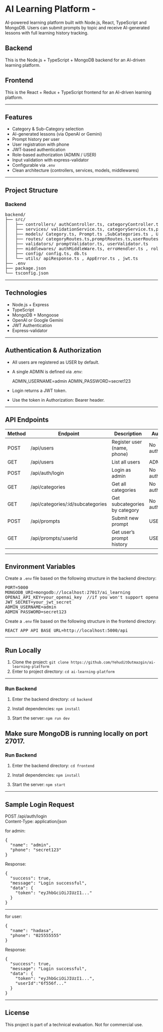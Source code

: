 # AI Learning Platform - 
AI-powered learning platform built with Node.js, React, TypeScript and MongoDB. Users can submit prompts by topic and receive AI-generated lessons with full learning history tracking.

## Backend 
 This is the Node.js + TypeScript + MongoDB backend for an AI-driven learning platform.

## Frontend 
 This is the React + Redux + TypeScript  frontend for an AI-driven learning platform.

---

## Features

- Category & Sub-Category selection
- AI-generated lessons (via OpenAI or Gemini)
- Prompt history per user
- User registration with phone
- JWT-based authentication
- Role-based authorization (ADMIN / USER)
- Input validation with express-validator
- Configurable via `.env`
- Clean architecture (controllers, services, models, middlewares)

---

## Project Structure
### Backend
<pre>
backend/
├── src/
│   ├── controllers/ authController.ts, categoryController.ts,promptController.ts,userController.ts
│   ├── services/ validationService.ts, categoryService.ts,promptService.ts,userService.ts
│   ├── models/ Category.ts, Prompt.ts ,SubCategories.ts , User.ts
│   ├── routes/ categoryRoutes.ts,promptRoutes.ts,userRoutes.ts
│   ├── validators/ promptValidator.ts, userValidator.ts
│   ├── middlewares/ authMiddleWare.ts, erroHendler.ts , roleMiddleware.ts , validateRequest.ts
│   ├── config/ config.ts, db.ts
│   └── utils/ apiResponse.ts , AppError.ts , jwt.ts
├── .env
├── package.json
└── tsconfig.json
</pre>
---

## Technologies

- Node.js + Express
- TypeScript
- MongoDB + Mongoose
- OpenAI or Google Gemini
- JWT Authentication
- Express-validator

---

## Authentication & Authorization

- All users are registered as USER by default.
- A single ADMIN is defined via .env:

  ADMIN_USERNAME=admin
  ADMIN_PASSWORD=secret123

- Login returns a JWT token.
- Use the token in Authorization: Bearer <token> header.

---

## API Endpoints

| Method | Endpoint                              | Description                            | Auth        |
|--------|---------------------------------------|----------------------------------------|-------------|
| POST   | /api/users                            | Register user (name, phone)            |  No auth  |
| GET    | /api/users                            | List all users                         |  ADMIN     |
| POST   | /api/auth/login                       | Login as admin                         |  No auth  |
| GET    | /api/categories                       | Get all categories                     |  No auth  |
| GET    | /api/categories/:id/subcategories     | Get subcategories by category          |  No auth  |
| POST   | /api/prompts                          | Submit new prompt                      |  USER      |
| GET    | /api/prompts/:userId                  | Get user’s prompt history              |  USER      |

---

## Environment Variables

Create a `.env` file based on the following structure in the backend directory:
<pre>
PORT=5000  
MONGODB_URI=mongodb://localhost:27017/ai_learning  
OPENAI_API_KEY=your_openai_key  //if you won't support openai key  it will run with a mock prompts.
JWT_SECRET=your_jwt_secret  
ADMIN_USERNAME=admin  
ADMIN_PASSWORD=secret123
</pre>

Create a `.env` file based on the following structure in the frontend directory:
<pre>
REACT_APP_API_BASE_URL=http://localhost:5000/api
</pre>
---

## Run Locally

1. Clone the project: 
   ```git clone https://github.com/YehuditOutmazgin/ai-learning-platform```
2. Enter to project directory: 
   ```cd ai-learning-platform```
---
### Run Backend
1. Enter the backend directory:
   ```cd backend```

2. Install dependencies:
   ```npm install```

3. Start the server:
   ```npm run dev```

Make sure MongoDB is running locally on port 27017.
---
### Run Backend
1. Enter the backend directory:
   ```cd frontend```

2. Install dependencies:
   ```npm install```

3. Start the server:
   ```npm start```
   
---

## Sample Login Request

POST /api/auth/login  
Content-Type: application/json

for admin:
<pre>
{
  "name": "admin",
  "phone": "secret123"
}
</pre>
Response:
<pre>
{
  "success": true,
  "message": "Login successful",
  "data": {
    "token": "eyJhbGciOiJIUzI1..."
  }
}
</pre>
---

for user:
<pre>
{
  "name": "hadasa",
  "phone": "025555555"
}
</pre>
Response:
<pre>
{
  "success": true,
  "message": "Login successful",
  "data": {
    "token": "eyJhbGciOiJIUzI1...",
    "userId":"6f556f..."
  }
}
</pre>
---

## License

This project is part of a technical evaluation. Not for commercial use.


